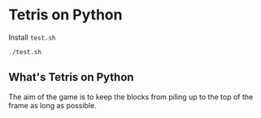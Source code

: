 # Tetris on Python

Install `test.sh`
 ```bash
 ./test.sh
 ```

## What's Tetris on Python
The aim of the game is to keep the blocks from piling up to the top of the frame as long as possible.
